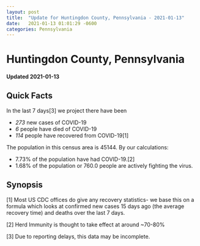 ```yaml
---
layout: post
title:  "Update for Huntingdon County, Pennsylvania - 2021-01-13"
date:   2021-01-13 01:01:29 -0600
categories: Pennsylvania
---
```


# Huntingdon County, Pennsylvania
#### Updated 2021-01-13

## Quick Facts

In the last 7 days[3] we project there have been
- *273* new cases of COVID-19
- *6* people have died of COVID-19
- *114* people have recovered from COVID-19[1]

The population in this census area is 45144. By our calculations:
- 7.73% of the population have had COVID-19.[2]
- 1.68% of the population or 760.0 people are actively fighting the virus.

## Synopsis




[1] Most US CDC offices do give any recovery statistics- we base this on a formula which looks at confirmed new cases
15 days ago (the average recovery time) and deaths over the last 7 days.

[2] Herd Immunity is thought to take effect at around ~70-80%

[3] Due to reporting delays, this data may be incomplete.
 
    